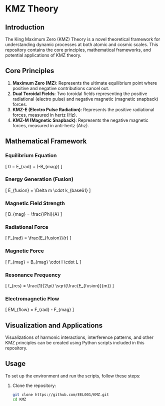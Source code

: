 # KMZ Theory

## Introduction
The King Maximum Zero (KMZ) Theory is a novel theoretical framework for understanding dynamic processes at both atomic and cosmic scales. This repository contains the core principles, mathematical frameworks, and potential applications of KMZ theory.

## Core Principles
1. **Maximum Zero (MZ)**: Represents the ultimate equilibrium point where positive and negative contributions cancel out.
2. **Dual Toroidal Fields**: Two toroidal fields representing the positive radiational (electro pulse) and negative magnetic (magnetic snapback) forces.
3. **KMZ-E (Electro Pulse Radiation)**: Represents the positive radiational forces, measured in hertz (Hz).
4. **KMZ-M (Magnetic Snapback)**: Represents the negative magnetic forces, measured in anti-hertz (Ahz).

## Mathematical Framework

### Equilibrium Equation
\[ 0 = E_{rad} + (-B_{mag}) \]

### Energy Generation (Fusion)
\[ E_{fusion} = \Delta m \cdot k_{base61} \]

### Magnetic Field Strength
\[ B_{mag} = \frac{\Phi}{A} \]

### Radiational Force
\[ F_{rad} = \frac{E_{fusion}}{r} \]

### Magnetic Force
\[ F_{mag} = B_{mag} \cdot I \cdot L \]

### Resonance Frequency
\[ f_{res} = \frac{1}{2\pi} \sqrt{\frac{E_{fusion}}{m}} \]

### Electromagnetic Flow
\[ EM_{flow} = F_{rad} - F_{mag} \]

## Visualization and Applications
Visualizations of harmonic interactions, interference patterns, and other KMZ principles can be created using Python scripts included in this repository.

## Usage
To set up the environment and run the scripts, follow these steps:

1. Clone the repository:
   ```bash
   git clone https://github.com/EEL001/KMZ.git
   cd KMZ